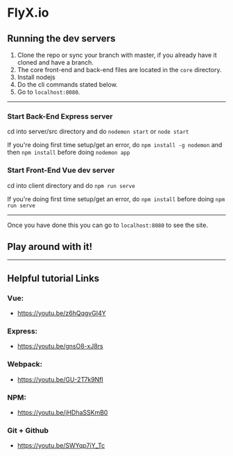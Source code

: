 FlyX.io
===

## Running the dev servers
1. Clone the repo or sync your branch with master, if you already have it cloned and have a branch.
2. The core front-end and back-end files are located in the `core` directory.
3. Install nodejs
4. Do the cli commands stated below.
5. Go to `localhost:8080`.

---
### Start Back-End Express server
cd into server/src directory and do `nodemon start` or `node start`

If you're doing first time setup/get an error, do `npm install -g nodemon` and then `npm install` before doing `nodemon app`

### Start Front-End Vue dev server
cd into client directory and do `npm run serve`

If you're doing first time setup/get an error, do `npm install` before doing `npm run serve`

---
Once you have done this you can go to `localhost:8080` to see the site. 

## Play around with it!

---
## Helpful tutorial Links

### Vue:
  + https://youtu.be/z6hQqgvGI4Y

### Express:
  + https://youtu.be/gnsO8-xJ8rs

### Webpack:
  + https://youtu.be/GU-2T7k9NfI

### NPM:
  + https://youtu.be/jHDhaSSKmB0

### Git + Github
  + https://youtu.be/SWYqp7iY_Tc
